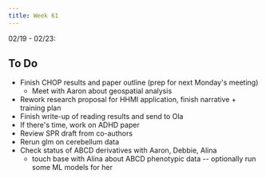 ```yaml
---
title: Week 61
---
```


02/19 - 02/23: 

## To Do
* Finish CHOP results and paper outline (prep for next Monday's meeting)
    * Meet with Aaron about geospatial analysis
* Rework research proposal for HHMI application, finish narrative + training plan
* Finish write-up of reading results and send to Ola 
* If there's time, work on ADHD paper
* Review SPR draft from co-authors
* Rerun glm on cerebellum data
* Check status of ABCD derivatives with Aaron, Debbie, Alina
    * touch base with Alina about ABCD phenotypic data -- optionally run some ML models for her
